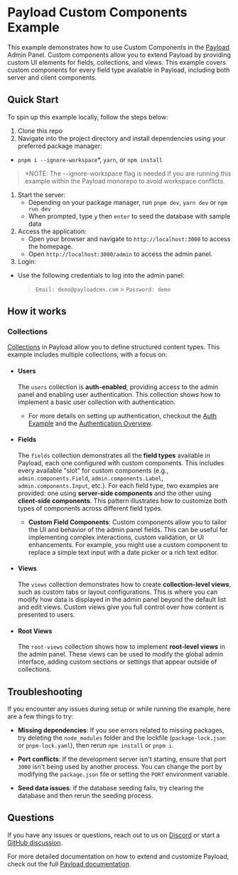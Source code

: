 # Payload Custom Components Example

This example demonstrates how to use Custom Components in the [Payload](https://github.com/payloadcms/payload) Admin Panel. Custom components allow you to extend Payload by providing custom UI elements for fields, collections, and views. This example covers custom components for every field type available in Payload, including both server and client components.

## Quick Start

To spin up this example locally, follow the steps below:

1. Clone this repo
1. Navigate into the project directory and install dependencies using your preferred package manager:

- `pnpm i --ignore-workspace`\*, `yarn`, or `npm install`

> \*NOTE: The --ignore-workspace flag is needed if you are running this example within the Payload monorepo to avoid workspace conflicts.

1. Start the server:
   - Depending on your package manager, run `pnpm dev`, `yarn dev` or `npm run dev`
   - When prompted, type `y` then `enter` to seed the database with sample data
1. Access the application:
   - Open your browser and navigate to `http://localhost:3000` to access the homepage.
   - Open `http://localhost:3000/admin` to access the admin panel.
1. Login:

- Use the following credentials to log into the admin panel:
  > `Email: demo@payloadcms.com` > `Password: demo`

## How it works

### Collections

[Collections](https://payloadcms.com/docs/configuration/collections) in Payload allow you to define structured content types. This example includes multiple collections, with a focus on:

- #### Users

  The `users` collection is **auth-enabled**, providing access to the admin panel and enabling user authentication. This collection shows how to implement a basic user collection with authentication.

  - For more details on setting up authentication, checkout the [Auth Example](https://github.com/payloadcms/payload/tree/main/examples/auth) and the [Authentication Overview](https://payloadcms.com/docs/authentication/overview#authentication-overview).

- #### Fields

  The `fields` collection demonstrates all the **field types** available in Payload, each one configured with custom components. This includes every available "slot" for custom components (e.g., `admin.components.Field`, `admin.components.Label`, `admin.components.Input`, etc.). For each field type, two examples are provided: one using **server-side components** and the other using **client-side components**. This pattern illustrates how to customize both types of components across different field types.

  - **Custom Field Components**: Custom components allow you to tailor the UI and behavior of the admin panel fields. This can be useful for implementing complex interactions, custom validation, or UI enhancements. For example, you might use a custom component to replace a simple text input with a date picker or a rich text editor.

- #### Views

  The `views` collection demonstrates how to create **collection-level views**, such as custom tabs or layout configurations. This is where you can modify how data is displayed in the admin panel beyond the default list and edit views. Custom views give you full control over how content is presented to users.

- #### Root Views

  The `root-views` collection shows how to implement **root-level views** in the admin panel. These views can be used to modify the global admin interface, adding custom sections or settings that appear outside of collections.

## Troubleshooting

If you encounter any issues during setup or while running the example, here are a few things to try:

- **Missing dependencies**: If you see errors related to missing packages, try deleting the `node_modules` folder and the lockfile (`package-lock.json` or `pnpm-lock.yaml`), then rerun `npm install` or `pnpm i`.

- **Port conflicts**: If the development server isn't starting, ensure that port `3000` isn't being used by another process. You can change the port by modifying the `package.json` file or setting the `PORT` environment variable.

- **Seed data issues**: If the database seeding fails, try clearing the database and then rerun the seeding process.

## Questions

If you have any issues or questions, reach out to us on [Discord](https://discord.com/invite/payload) or start a [GitHub discussion](https://github.com/payloadcms/payload/discussions).

For more detailed documentation on how to extend and customize Payload, check out the full [Payload documentation](https://payloadcms.com/docs).

